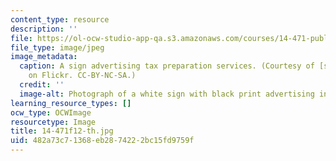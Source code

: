 ```yaml
---
content_type: resource
description: ''
file: https://ol-ocw-studio-app-qa.s3.amazonaws.com/courses/14-471-public-economics-i-fall-2012/482a73c71368eb2874222bc15fd9759f_14-471f12-th.jpg
file_type: image/jpeg
image_metadata:
  caption: A sign advertising tax preparation services. (Courtesy of [suttonhoo](http://www.flickr.com/photos/suttonhoo22/291437374/)
    on Flickr. CC-BY-NC-SA.)
  credit: ''
  image-alt: Photograph of a white sign with black print advertising income tax preparation.
learning_resource_types: []
ocw_type: OCWImage
resourcetype: Image
title: 14-471f12-th.jpg
uid: 482a73c7-1368-eb28-7422-2bc15fd9759f
---
```


